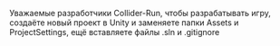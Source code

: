 Уважаемые разработчики Collider-Run, 
чтобы разрабатывать игру, создаёте новый проект в Unity 
и заменяете папки Assets и ProjectSettings, ещё вставляете файлы .sln и .gitignore